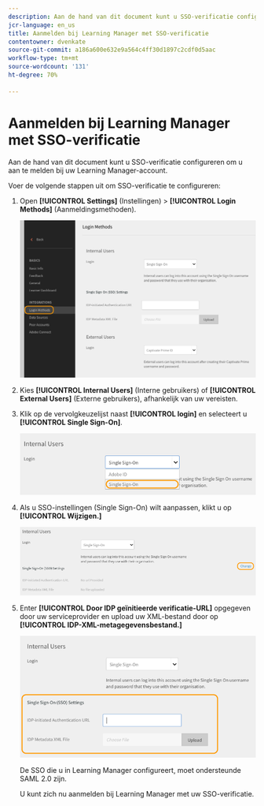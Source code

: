 ```yaml
---
description: Aan de hand van dit document kunt u SSO-verificatie configureren om u aan te melden bij uw Learning Manager-account.
jcr-language: en_us
title: Aanmelden bij Learning Manager met SSO-verificatie
contentowner: dvenkate
source-git-commit: a186a600e632e9a564c4ff30d1897c2cdf0d5aac
workflow-type: tm+mt
source-wordcount: '131'
ht-degree: 70%

---
```




# Aanmelden bij Learning Manager met SSO-verificatie

Aan de hand van dit document kunt u SSO-verificatie configureren om u aan te melden bij uw Learning Manager-account.

Voer de volgende stappen uit om SSO-verificatie te configureren:

1. Open **[!UICONTROL Settings]** (Instellingen) > **[!UICONTROL Login Methods]** (Aanmeldingsmethoden).

   ![](assets/login-methods.png)

1. Kies **[!UICONTROL Internal Users]** (Interne gebruikers) of **[!UICONTROL External Users]** (Externe gebruikers), afhankelijk van uw vereisten.
1. Klik op de vervolgkeuzelijst naast  **[!UICONTROL login]** en selecteert u **[!UICONTROL Single Sign-On]**.

   ![](assets/single-sign-on.png)

1. Als u SSO-instellingen (Single Sign-On) wilt aanpassen, klikt u op  **[!UICONTROL Wijzigen.]**

   ![](assets/change.png)

1. Enter  **[!UICONTROL Door IDP geïnitieerde verificatie-URL]** opgegeven door uw serviceprovider en upload uw XML-bestand door op **[!UICONTROL IDP-XML-metagegevensbestand.]**

   ![](assets/sso-configuration.png)

   De SSO die u in Learning Manager configureert, moet ondersteunde SAML 2.0 zijn.

   U kunt zich nu aanmelden bij Learning Manager met uw SSO-verificatie.

